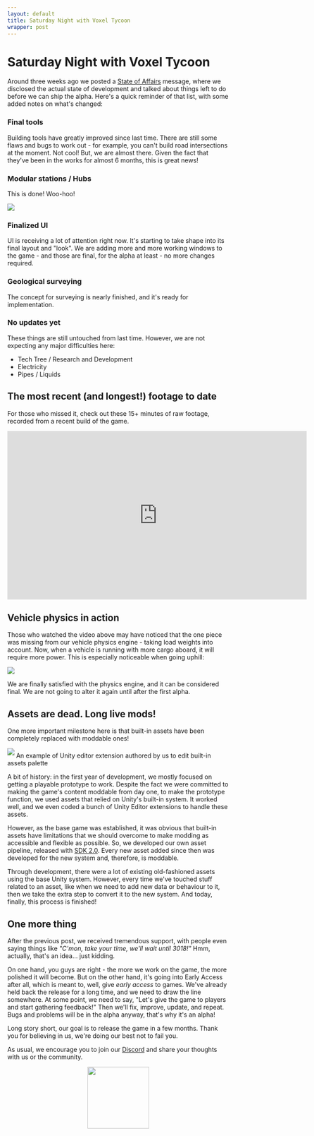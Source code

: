 ```yaml
---
layout: default
title: Saturday Night with Voxel Tycoon
wrapper: post
---
```


# Saturday Night with Voxel Tycoon

Around three weeks ago we posted a [State of Affairs](/when) message, where we disclosed the actual state of development and talked about things left to do before we can ship the alpha. Here's a quick reminder of that list, with some added notes on what's changed:

### Final tools

Building tools have greatly improved since last time. There are still some flaws and bugs to work out - for example, you can't build road intersections at the moment. Not cool! But, we are almost there. Given the fact that they've been in the works for almost 6 months, this is great news!

### Modular stations / Hubs

This is done! Woo-hoo!

![](assets/weekreport/20181013-152913.png)

### Finalized UI

UI is receiving a lot of attention right now. It's starting to take shape into its final layout and "look". We are adding more and more working windows to the game - and those are final, for the alpha at least - no more changes required.

### Geological surveying

The concept for surveying is nearly finished, and it's ready for implementation.

### No updates yet

These things are still untouched from last time. However, we are not expecting any major difficulties here:

* Tech Tree / Research and Development
* Electricity
* Pipes / Liquids

## The most recent (and longest!) footage to date

For those who missed it, check out these 15+ minutes of raw footage, recorded from a recent build of the game.

<iframe width="680" height="382" src="https://www.youtube.com/embed/eGKbHxh47Y4?rel=0" frameborder="0" allow="autoplay; encrypted-media" allowfullscreen></iframe>

## Vehicle physics in action

Those who watched the video above may have noticed that the one piece was missing from our vehicle physics engine - taking load weights into account. Now, when a vehicle is running with more cargo aboard, it will require more power. This is especially noticeable when going uphill:

![](assets\weekreport\phys2-0.gif)

We are finally satisfied with the physics engine, and it can be considered final. We are not going to alter it again until after the first alpha.

## Assets are dead. Long live mods!

One more important milestone here is that built-in assets have been completely replaced with moddable ones!

<div class="img-inline-left-container">
    <img src="assets/weekreport/image_2018-10-11_22-02-48.png" style="margin-bottom: 6px" />
    <span class="img-alt">An example of Unity editor extension authored by us to edit built-in assets palette</span>
</div>

A bit of history: in the first year of development, we mostly focused on getting a playable prototype to work. Despite the fact we were committed to making the game's content moddable from day one, to make the prototype function, we used assets that relied on Unity's built-in system. It worked well, and we even coded a bunch of Unity Editor extensions to handle these assets.

However, as the base game was established, it was obvious that built-in assets have limitations that we should overcome to make modding as accessible and flexible as possible. So, we developed our own asset pipeline, released with [SDK 2.0](/sdk). Every new asset added since then was developed for the new system and, therefore, is moddable.

Through development, there were a lot of existing old-fashioned assets using the base Unity system. However, every time we've touched stuff related to an asset, like when we need to add new data or behaviour to it, then we take the extra step to convert it to the new system. And today, finally, this process is finished!

## One more thing

After the previous post, we received tremendous support, with people even saying things like *"C'mon, take your time, we'll wait until 3018!"* Hmm, actually, that's an idea... just kidding.

On one hand, you guys are right - the more we work on the game, the more polished it will become. But on the other hand, it's going into Early Access after all, which is meant to, well, give *early access* to games. We've already held back the release for a long time, and we need to draw the line somewhere. At some point, we need to say, "Let's give the game to players and start gathering feedback!" Then we'll fix, improve, update, and repeat. Bugs and problems will be in the alpha anyway, that's why it's an alpha!

Long story short, our goal is to release the game in a few months. Thank you for believing in us, we're doing our best not to fail you.

As usual, we encourage you to join our [Discord](http://discord.gg/64KPWd5) and share your thoughts with us or the community.

<p style="text-align: center">
    <img style="width: 140px;" src="/assets/pumpkin50.png"/>
</p>